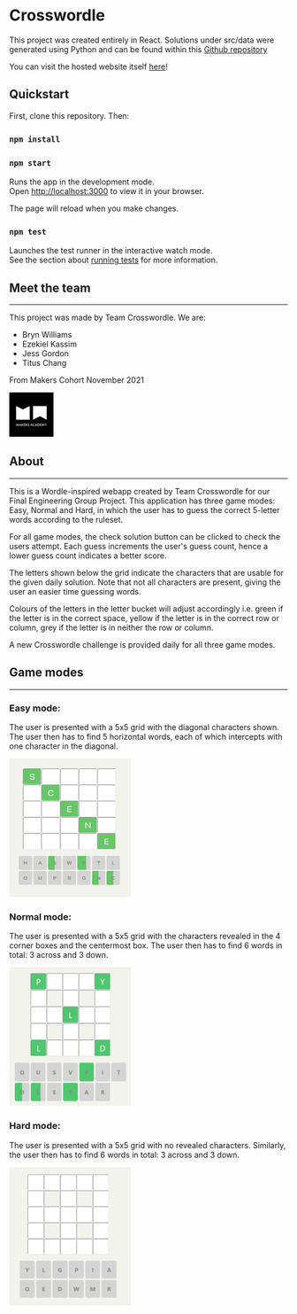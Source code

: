 # Crosswordle

This project was created entirely in React. Solutions under src/data were generated using Python and can be found within this [Github repository](https://github.com/tc1316/crosswordle-solutions)

You can visit the hosted website itself [here](https://crosswordle-production.herokuapp.com)!

## Quickstart

First, clone this repository. Then:

### `npm install`

### `npm start`

Runs the app in the development mode.\
Open [http://localhost:3000](http://localhost:3000) to view it in your browser.

The page will reload when you make changes.

### `npm test`

Launches the test runner in the interactive watch mode.\
See the section about [running tests](https://facebook.github.io/create-react-app/docs/running-tests) for more information.

## Meet the team

---

This project was made by Team Crosswordle. We are:

- Bryn Williams
- Ezekiel Kassim
- Jess Gordon
- Titus Chang

From Makers Cohort November 2021

<img src="./public/makers academy.png" height="80">

## About

---

This is a Wordle-inspired webapp created by Team Crosswordle for our Final Engineering Group Project. This application has three game modes: Easy, Normal and Hard, in which the user has to guess the correct 5-letter words according to the ruleset.

For all game modes, the check solution button can be clicked to check the users attempt. Each guess increments the user's guess count, hence a lower guess count indicates a better score.

The letters shown below the grid indicate the characters that are usable for the given daily solution. Note that not all characters are present, giving the user an easier time guessing words.

Colours of the letters in the letter bucket will adjust accordingly i.e. green if the letter is in the correct space, yellow if the letter is in the correct row or column, grey if the letter is in neither the row or column.

A new Crosswordle challenge is provided daily for all three game modes.

## Game modes

---

### Easy mode:

The user is presented with a 5x5 grid with the diagonal characters shown. The user then has to find 5 horizontal words, each of which intercepts with one character in the diagonal.

<img src="./public/easy_mode_grid.png" height="250" width="220">

### Normal mode:

The user is presented with a 5x5 grid with the characters revealed in the 4 corner boxes and the centermost box. The user then has to find 6 words in total: 3 across and 3 down.

<img src="./public/normal_mode_grid.png" height="250" width="220">

### Hard mode:

The user is presented with a 5x5 grid with no revealed characters. Similarly, the user then has to find 6 words in total: 3 across and 3 down.

<img src="./public/hard_mode_grid.png" height="250" width="220">
